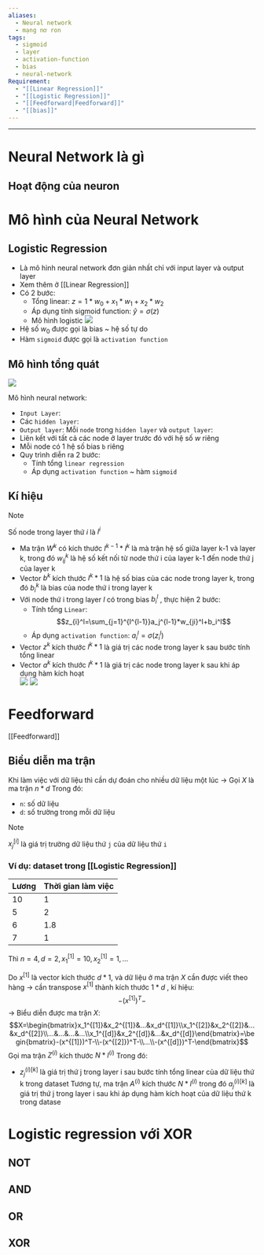 ```yaml
---
aliases:
  - Neural network
  - mạng nơ ron
tags:
  - sigmoid
  - layer
  - activation-function
  - bias
  - neural-network
Requirement:
  - "[[Linear Regression]]"
  - "[[Logistic Regression]]"
  - "[[Feedforward|Feedforward]]"
  - "[[bias]]"
---
```

---

# Neural Network là gì
## Hoạt động của neuron
# Mô hình của Neural Network
## Logistic Regression
- Là mô hình neural network đơn giản nhất chỉ với input layer và output layer
- Xem thêm ở [[Linear Regression]]
- Có 2 bước:
	- Tổng linear: $z=1*w_0+x_1*w_1+x_2*w_2$ 
	- Áp dụng tính sigmoid function: $\hat y=\sigma(z)$ 
	- Mô hình logistic
		![](https://i.imgur.com/gQNCLz0.png)
- Hệ số $w_0$ được gọi là bias  ~ hệ số tự do 
- Hàm `sigmoid` được gọi là `activation function`
## Mô hình tổng quát
![](https://i.imgur.com/coL6Gdr.png)

Mô hình neural network:
- `Input Layer`: 
- Các `hidden layer`:
- `Output layer`:
Mỗi `node` trong `hidden layer` và `output layer`:
- Liên kết với tất cả các node ở layer trước đó với hệ số $w$ riêng
- Mỗi node có 1 hệ số bias `b` riêng
- Quy trình diễn ra 2 bước: 
	- Tính tổng `linear regression`
	- Áp dụng `activation function` ~ hàm `sigmoid`
## Kí hiệu

> [!NOTE]
> Số node trong layer thứ $i$ là $l^{i}$

- Ma trận $W^k$ có kích thước $l^{k-1}*l^k$ là mà trận hệ số giữa layer k-1 và layer k, trong đó $w_{ij}^{k}$ là hệ số kết nối từ node thứ i của layer k-1 đến node thứ j của layer k
- Vector $b^k$ kích thước $l^{k}*1$ là hệ số bias của các node trong layer k, trong đó $b_{i}^{k}$ là bias của node thứ i trong layer k
- Với node thứ i trong layer $l$ có trong bias $b_{i}^{l}$ , thực hiện 2 bước:
	- Tính tổng `Linear`: $$z_{i}^l=\sum_{j=1}^{l^{l-1}}a_j^{l-1}*w_{ji}^l+b_i^l$$
	- Áp dụng `activation function`: $a_i^l=\sigma(z_i^l)$
- Vector $z^k$ kích thước $l^k*1$ là giá trị các node trong layer k sau bước tính tổng linear
- Vector $a^k$ kích thước $l^k*1$ là giá trị các node trong layer k sau khi áp dụng hàm kích hoạt  
![](https://i.imgur.com/t82TKVb.png)
![](https://i.imgur.com/yJU2VcW.png)

# Feedforward
[[Feedforward]]

## Biểu diễn ma trận

Khi làm việc với dữ liệu thì cần dự đoán cho nhiều dữ liệu một lúc -> Gọi $X$ là ma trận $n*d$
Trong đó:
- `n`: số dữ liệu
- `d`: số trường trong mỗi dữ liệu

> [!NOTE] 
> $x_j^{[i]}$ là giá trị trường dữ liệu thứ `j` của dữ liệu thứ `i` 

### Ví dụ: dataset trong [[Logistic Regression]] 

| Lương | Thời gian làm việc |
| ----- | ------------------ |
| 10    | 1                  |
| 5     | 2                  |
| 6     | 1.8                |
| 7     | 1                  |
Thì $n=4,d=2,x_1^{[1]}=10,x_2^{[1]}=1,...$  

Do $x^{[1]}$ là vector kích thước $d*1$, và dữ liệu ở ma trận $X$ cần được viết theo hàng -> cần transpose $x^{[1]}$ thành kích thước $1*d$ , kí hiệu: $$-(x^{[1]})^T-$$
-> Biểu diễn được ma trận $X$:$$X=\begin{bmatrix}x_1^{[1]}&x_2^{[1]}&...&x_d^{[1]}\\x_1^{[2]}&x_2^{[2]}&...&x_d^{[2]}\\...&...&...&...\\x_1^{[d]}&x_2^{[d]}&...&x_d^{[d]}\end{bmatrix}=\begin{bmatrix}-(x^{[1]})^T-\\-(x^{[2]})^T-\\...\\-(x^{[d]})^T-\end{bmatrix}$$
Gọi ma trận $Z^{(i)}$ kích thước $N*l^{(i)}$
Trong đó:
- $z_j^{(i)[k]}$ là giá trị thứ j trong layer i sau bước tính tổng linear của dữ liệu thứ k trong dataset 
Tương tự, ma trận $A^{(i)}$ kích thước $N*l^{(i)}$ trong đó $a_j^{(i)[k]}$ là giá trị thứ j trong layer i sau khi áp dụng hàm kích hoạt của dữ liệu thứ k trong datase
# Logistic regression với XOR

## NOT

## AND

## OR

## XOR

